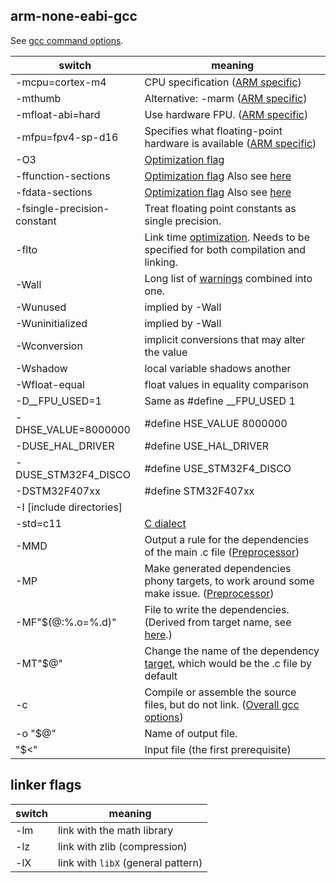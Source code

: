 ## arm-none-eabi-gcc
See [gcc command options](https://gcc.gnu.org/onlinedocs/gcc/Invoking-GCC.html).

| switch                            |  meaning  |
|-----------------------------------|-----------|
| -mcpu=cortex-m4                   | CPU specification ([ARM specific](https://gcc.gnu.org/onlinedocs/gcc/ARM-Options.html)) |
| -mthumb                           | Alternative: -marm ([ARM specific](https://gcc.gnu.org/onlinedocs/gcc/ARM-Options.html))|
| -mfloat-abi=hard                  | Use hardware FPU. ([ARM specific](https://gcc.gnu.org/onlinedocs/gcc/ARM-Options.html)) |
| -mfpu=fpv4-sp-d16                 | Specifies what floating-point hardware is available ([ARM specific](https://gcc.gnu.org/onlinedocs/gcc/ARM-Options.html)) |
| -O3                               | [Optimization flag](https://gcc.gnu.org/onlinedocs/gcc/Optimize-Options.html) |
| -ffunction-sections               | [Optimization flag](https://gcc.gnu.org/onlinedocs/gcc/Optimize-Options.html) Also see [here](https://elinux.org/Function_sections) |
| -fdata-sections                   | [Optimization flag](https://gcc.gnu.org/onlinedocs/gcc/Optimize-Options.html) Also see [here](https://elinux.org/Function_sections) |
| -fsingle-precision-constant       | Treat floating point constants as single precision.                 |
| -flto                             | Link time [optimization](https://gcc.gnu.org/onlinedocs/gcc/Optimize-Options.html).  Needs to be specified for both compilation and linking. |
| -Wall                             | Long list of [warnings](https://gcc.gnu.org/onlinedocs/gcc/Warning-Options.html) combined into one. |
| -Wunused                          | implied by -Wall                                                    |
| -Wuninitialized                   | implied by -Wall                                                    |
| -Wconversion                      | implicit conversions that may alter the value                       |
| -Wshadow                          | local variable shadows another                                      |
| -Wfloat-equal                     | float values in equality comparison                                 |
| -D__FPU_USED=1                    | Same as #define __FPU_USED 1                                        |
| -DHSE_VALUE=8000000               | #define HSE_VALUE 8000000                                           |
| -DUSE_HAL_DRIVER                  | #define USE_HAL_DRIVER                                              |
| -DUSE_STM32F4_DISCO               | #define USE_STM32F4_DISCO                                           |
| -DSTM32F407xx                     | #define STM32F407xx                                                 |
| -I [include directories]          |                                                                     |
| -std=c11                          | [C dialect](https://gcc.gnu.org/onlinedocs/gcc/C-Dialect-Options.html) |
| -MMD                              | Output a rule for the dependencies of the main .c file ([Preprocessor](https://gcc.gnu.org/onlinedocs/gcc/Preprocessor-Options.html)) |
| -MP                               | Make generated dependencies phony targets, to work around some make issue. ([Preprocessor](https://gcc.gnu.org/onlinedocs/gcc/Preprocessor-Options.html))|
| -MF"$(@:%.o=%.d)"                 | File to write the dependencies.  (Derived from target name, see [here](#Make).)    |
| -MT"$@"                           | Change the name of the dependency [target](#Make), which would be the .c file by default |
| -c                                | Compile or assemble the source files, but do not link. ([Overall gcc options](https://gcc.gnu.org/onlinedocs/gcc/Overall-Options.html#Overall-Options))|
| -o "$@"                           | Name of output file. |
| "$<"                              | Input file (the first prerequisite) |

## linker flags
| switch                            |  meaning                           |
|-----------------------------------|------------------------------------|
| -lm                               | link with the math library         |
| -lz                               | link with zlib (compression)       |
| -lX                               | link with `libX` (general pattern) |